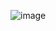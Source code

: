 ![image](https://github.com/Ikhsan310105/proyek4_tugas2/assets/117416421/78047966-5527-4b58-93ad-a43d9d433ce1)
